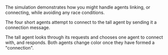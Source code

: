 The simulation demonstrates how you might handle agents linking, or connecting, while avoiding any race conditions.

The four short agents attempt to connect to the tall agent by sending it a connection message.

The tall agent looks through its requests and chooses one agent to connect with, and responds. Both agents change color once they have formed a "connection".
